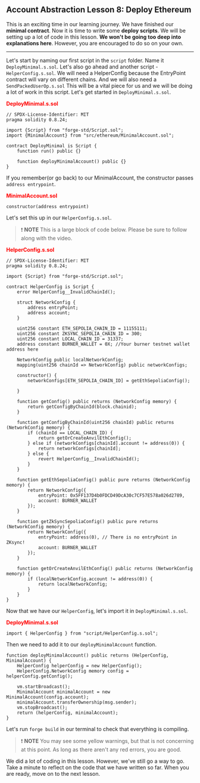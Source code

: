 ## Account Abstraction Lesson 8: Deploy Ethereum

This is an exciting time in our learning journey. We have finished our **minimal contract**. Now it is time to write some **deploy scripts**. We will be setting up a lot of code in this lesson. **We won't be going too deep into explanations here**. However, you are encouraged to do so on your own.

---

Let's start by naming our first script in the `script` folder. Name it `DeployMinimal.s.sol`. Let's also go ahead and another script - `HelperConfig.s.sol`. We will need a HelperConfig because the EntryPoint contract will vary on different chains. And we will also need a `SendPackedUserOp.s.sol` This will be a vital piece for us and we will be doing a lot of work in this script. Let's get started in `DeployMinimal.s.sol`.

**<span style="color:red">DeployMinimal.s.sol</span>**

```solidity
// SPDX-License-Identifier: MIT
pragma solidity 0.8.24;

import {Script} from "forge-std/Script.sol";
import {MinimalAccount} from "src/ethereum/MinimalAccount.sol";

contract DeployMinimal is Script {
    function run() public {}

    function deployMinimalAccount() public {}
}
```

If you remember(or go back) to our MinimalAccount, the constructor passes `address entrypoint`.

**<span style="color:red">MinimalAccount.sol</span>**

```solidity
constructor(address entrypoint)
```

Let's set this up in our `HelperConfig.s.sol`.

> ❗ **NOTE** This is a large block of code below. Please be sure to follow along with the video.

**<span style="color:red">HelperConfig.s.sol</span>**

```solidity
// SPDX-License-Identifier: MIT
pragma solidity 0.8.24;

import {Script} from "forge-std/Script.sol";

contract HelperConfig is Script {
    error HelperConfig__InvalidChainId();

    struct NetworkConfig {
        address entryPoint;
        address account;
    }

    uint256 constant ETH_SEPOLIA_CHAIN_ID = 11155111;
    uint256 constant ZKSYNC_SEPOLIA_CHAIN_ID = 300;
    uint256 constant LOCAL_CHAIN_ID = 31337;
    address constant BURNER_WALLET = 0X; //Your burner testnet wallet address here

    NetworkConfig public localNetworkConfig;
    mapping(uint256 chainId => NetworkConfig) public networkConfigs;

    constructor() {
        networkConfigs[ETH_SEPOLIA_CHAIN_ID] = getEthSepoliaConfig();

    }

    function getConfig() public returns (NetworkConfig memory) {
        return getConfigByChainId(block.chainid);
    }

    function getConfigByChainId(uint256 chainId) public returns (NetworkConfig memory) {
        if (chainId == LOCAL_CHAIN_ID) {
            return getOrCreateAnvilEthConfig();
        } else if (networkConfigs[chainId].account != address(0)) {
            return networkConfigs[chainId];
        } else {
            revert HelperConfig__InvalidChainId();
        }
    }

    function getEthSepoliaConfig() public pure returns (NetworkConfig memory) {
        return NetworkConfig({
            entryPoint: 0x5FF137D4b0FDCD49DcA30c7CF57E578a026d2789,
            account: BURNER_WALLET
        });
    }

    function getZkSyncSepoliaConfig() public pure returns (NetworkConfig memory) {
        return NetworkConfig({
            entryPoint: address(0), // There is no entryPoint in ZKsync!
            account: BURNER_WALLET
        });
    }

    function getOrCreateAnvilEthConfig() public returns (NetworkConfig memory) {
        if (localNetworkConfig.account != address(0)) {
            return localNetworkConfig;
        }
    }
}
```

Now that we have our `HelperConfig`, let's import it in `DeployMinimal.s.sol`.

**<span style="color:red">DeployMinimal.s.sol</span>**

```solidity
import { HelperConfig } from "script/HelperConfig.s.sol";
```

Then we need to add it to our `deployMinimalAccount` function.

```solidity
function deployMinimalAccount() public returns (HelperConfig, MinimalAccount) {
    HelperConfig helperConfig = new HelperConfig();
    HelperConfig.NetworkConfig memory config = helperConfig.getConfig();

    vm.startBroadcast();
    MinimalAccount minimalAccount = new MinimalAccount(config.account);
    minimalAccount.transferOwnership(msg.sender);
    vm.stopBroadcast();
    return (helperConfig, minimalAccount);
}
```

Let's run `forge build` in our terminal to check that everything is compiling.

> ❗ **NOTE** You may see some yellow warnings, but that is not concerning at this point. As long as there aren't any red errors, you are good.

We did a lot of coding in this lesson. However, we've still go a way to go. Take a minute to reflect on the code that we have written so far. When you are ready, move on to the next lesson.
